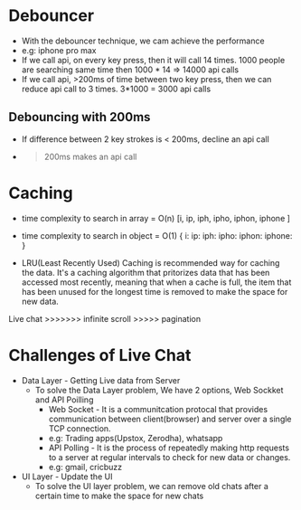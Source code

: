 # Debouncer

-   With the debouncer technique, we cam achieve the performance
-   e.g: iphone pro max
-   If we call api, on every key press, then it will call 14 times. 1000 people are searching same time then 1000 \* 14 => 14000 api calls
-   If we call api, >200ms of time between two key press, then we can reduce api call to 3 times. 3\*1000 = 3000 api calls

## Debouncing with 200ms

-   If difference between 2 key strokes is < 200ms, decline an api call
-   > 200ms makes an api call

# Caching

-   time complexity to search in array = O(n)
    [i, ip, iph, ipho, iphon, iphone ]

-   time complexity to search in object = O(1)
    {
    i:
    ip:
    iph:
    ipho:
    iphon:
    iphone:
    }

-   LRU(Least Recently Used) Caching is recommended way for caching the data. It's a caching algorithm that pritorizes data that has been accessed most recently, meaning that when a cache is full, the item that has been unused for the longest time is removed to make the space for new data.

Live chat >>>>>>> infinite scroll >>>>> pagination

# Challenges of Live Chat

-   Data Layer - Getting Live data from Server
    -   To solve the Data Layer problem, We have 2 options, Web Sockket and API Poilling
        -   Web Socket - It is a communitcation protocal that provides communication between client(browser) and server over a single TCP connection.
        -   e.g: Trading apps(Upstox, Zerodha), whatsapp
        -   API Polling - It is the process of repeatedly making http requests to a server at regular intervals to check for new data or changes.
        -   e.g: gmail, cricbuzz
-   UI Layer - Update the UI
    -   To solve the UI layer problem, we can remove old chats after a certain time to make the space for new chats
